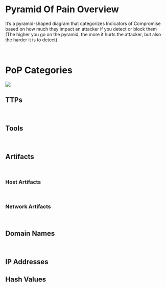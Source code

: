 # Pyramid Of Pain Overview

It’s a pyramid-shaped diagram that categorizes Indicators of Compromise based on how much they impact an attacker if you detect or block them (The higher you go on the pyramid, the more it hurts the attacker, but also the harder it is to detect)

<br>

# PoP Categories

![](https://github.com/JonmarCorpuz/knowledgeVault/blob/main/Models/Images/pyramid-of-pain.jpg)

## TTPs

<br>

## Tools

<br>

## Artifacts

<br>

### Host Artifacts

<br>

### Network Artifacts

<br>

## Domain Names

<br>

## IP Addresses

## Hash Values

